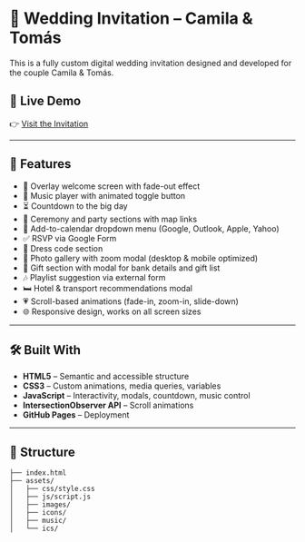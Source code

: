 # 💍 Wedding Invitation – Camila & Tomás

This is a fully custom digital wedding invitation designed and developed for the couple Camila & Tomás.

## 📱 Live Demo

👉 [Visit the Invitation](https://invitaciones-digitales-fer.github.io/invitacion-camila-tomas/) 

---

## 🎨 Features

- 🎉 Overlay welcome screen with fade-out effect
- 🎵 Music player with animated toggle button
- ⏳ Countdown to the big day
- 📍 Ceremony and party sections with map links
- 📆 Add-to-calendar dropdown menu (Google, Outlook, Apple, Yahoo)
- ✅ RSVP via Google Form
- 🧥 Dress code section
- 📸 Photo gallery with zoom modal (desktop & mobile optimized)
- 🎁 Gift section with modal for bank details and gift list
- 🎶 Playlist suggestion via external form
- 🛏️ Hotel & transport recommendations modal
- 💗 Scroll-based animations (fade-in, zoom-in, slide-down)
- 🌐 Responsive design, works on all screen sizes

---

## 🛠️ Built With

- **HTML5** – Semantic and accessible structure
- **CSS3** – Custom animations, media queries, variables
- **JavaScript** – Interactivity, modals, countdown, music control
- **IntersectionObserver API** – Scroll animations
- **GitHub Pages** – Deployment

---

## 📂 Structure

```plaintext
├── index.html
├── assets/
│   ├── css/style.css
│   ├── js/script.js
│   ├── images/
│   ├── icons/
│   ├── music/
│   └── ics/
